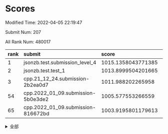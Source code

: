 # Scores

Modified Time: 2022-04-05 22:19:47

Submit Num: 207

All Rank Num: 480017

| rank |               submit               |       score        |       sigma        | pk_num |
| :--- | :--------------------------------- | :----------------- | :----------------- | :----- |
| 1    | jsonzb.test.submission_level_4     | 1015.1358043771385 | 0.82734724724682   | 9270   |
| 2    | jsonzb.test.test_1                 | 1013.8999504201665 | 0.8055977164833412 | 9274   |
| 3    | cpp.21_12_24.submission-2b2ea0d7   | 1011.988202265958  | 0.7896697196841647 | 9276   |
| 54   | cpp.2022_01_09.submission-5b0e3de2 | 1005.577553266559  | 0.707711063073415  | 9267   |
| 65   | cpp.2022_01_09.submission-816672bd | 1003.9195801179613 | 0.716582128020814  | 9275   |


<details>
<summary>全部</summary>

| rank |                 submit                 |       score        |       sigma        | pk_num |
| :--- | :------------------------------------- | :----------------- | :----------------- | :----- |
| 1    | jsonzb.test.submission_level_4         | 1015.1358043771385 | 0.82734724724682   | 9270   |
| 2    | jsonzb.test.test_1                     | 1013.8999504201665 | 0.8055977164833412 | 9274   |
| 3    | cpp.21_12_24.submission-2b2ea0d7       | 1011.988202265958  | 0.7896697196841647 | 9276   |
| 4    | gobigger.level_3.submission_level_3_4  | 1011.6572238202426 | 0.7889237372723598 | 9279   |
| 5    | gobigger.level_3.submission_level_3_22 | 1011.5881101219079 | 0.7884939370715905 | 9278   |
| 6    | gobigger.level_3.submission_level_3_2  | 1011.5785330501484 | 0.7743652285239899 | 9271   |
| 7    | gobigger.level_3.submission_level_3_36 | 1011.5258013326059 | 0.7832276384988279 | 9278   |
| 8    | gobigger.level_3.submission_level_3_12 | 1011.3275781229179 | 0.774486234323513  | 9280   |
| 9    | gobigger.level_3.submission_level_3_19 | 1011.0800363286683 | 0.7680837686056713 | 9281   |
| 10   | gobigger.level_3.submission_level_3_20 | 1010.9746352855899 | 0.7943116204296995 | 9275   |
| 11   | gobigger.level_3.submission_level_3_41 | 1010.9609954978389 | 0.7772376057555522 | 9274   |
| 12   | gobigger.level_3.submission_level_3_47 | 1010.893796445963  | 0.7725739785981998 | 9279   |
| 13   | gobigger.level_3.submission_level_3_21 | 1010.8204475403494 | 0.7587262215527162 | 9279   |
| 14   | gobigger.level_3.submission_level_3_27 | 1010.7965462076728 | 0.7565389260246587 | 9275   |
| 15   | gobigger.level_3.submission_level_3_8  | 1010.6460342565683 | 0.7619409066312823 | 9274   |
| 16   | gobigger.level_3.submission_level_3_5  | 1010.6379461570323 | 0.7633282695962805 | 9273   |
| 17   | gobigger.level_3.submission_level_3_18 | 1010.6338490395194 | 0.780956268224817  | 9274   |
| 18   | gobigger.level_3.submission_level_3_35 | 1010.5949919044193 | 0.7641447086614924 | 9275   |
| 19   | gobigger.level_3.submission_level_3_13 | 1010.5849481643202 | 0.7754699619351546 | 9282   |
| 20   | gobigger.level_3.submission_level_3_40 | 1010.5135427895068 | 0.7671066519862705 | 9278   |
| 21   | gobigger.level_3.submission_level_3_3  | 1010.4752996622767 | 0.7510296499973401 | 9277   |
| 22   | gobigger.level_3.submission_level_3_39 | 1010.4400936709849 | 0.7556868776523081 | 9276   |
| 23   | gobigger.level_3.submission_level_3_45 | 1010.3719786919041 | 0.7624040938617679 | 9274   |
| 24   | gobigger.level_3.submission_level_3_14 | 1010.307509474269  | 0.740572922084185  | 9275   |
| 25   | gobigger.level_3.submission_level_3_37 | 1010.2605685173967 | 0.7639304521852553 | 9274   |
| 26   | gobigger.level_3.submission_level_3_10 | 1010.1094851071919 | 0.7507699890853774 | 9270   |
| 27   | gobigger.level_3.submission_level_3_17 | 1010.0664469302976 | 0.7673979103176873 | 9284   |
| 28   | gobigger.level_3.submission_level_3_38 | 1010.0622167619497 | 0.7514555890685664 | 9273   |
| 29   | gobigger.level_3.submission_level_3_43 | 1010.0459110412593 | 0.765850808074869  | 9277   |
| 30   | gobigger.level_3.submission_level_3_25 | 1009.990415839376  | 0.7669903448409885 | 9281   |
| 31   | gobigger.level_3.submission_level_3_46 | 1009.9738074491914 | 0.7578176534627243 | 9282   |
| 32   | gobigger.level_3.submission_level_3_49 | 1009.9533125706397 | 0.767814483776517  | 9272   |
| 33   | gobigger.level_3.submission_level_3_7  | 1009.8396837570967 | 0.7512749831598275 | 9277   |
| 34   | gobigger.level_3.submission_level_3_1  | 1009.7838077517433 | 0.759377122803129  | 9277   |
| 35   | gobigger.level_3.submission_level_3_30 | 1009.6521802174499 | 0.7460596250691166 | 9274   |
| 36   | gobigger.level_3.submission_level_3_29 | 1009.616673997301  | 0.7638753283731111 | 9278   |
| 37   | gobigger.level_3.submission_level_3_28 | 1009.5486379248896 | 0.767522846098097  | 9275   |
| 38   | gobigger.level_3.submission_level_3_48 | 1009.5117028003746 | 0.7639937649949229 | 9277   |
| 39   | gobigger.level_3.submission_level_3_11 | 1009.2655175401771 | 0.7626450044858232 | 9278   |
| 40   | gobigger.level_3.submission_level_3_24 | 1009.0304831536492 | 0.7360656783619131 | 9276   |
| 41   | gobigger.level_3.submission_level_3_34 | 1009.0084211391305 | 0.7448877094515566 | 9274   |
| 42   | gobigger.level_3.submission_level_3_44 | 1008.9536939693465 | 0.744685692896721  | 9273   |
| 43   | gobigger.level_3.submission_level_3_31 | 1008.9316713610662 | 0.7414554635308361 | 9272   |
| 44   | gobigger.level_3.submission_level_3_42 | 1008.9059446467694 | 0.7674469908148196 | 9275   |
| 45   | gobigger.level_3.submission_level_3_33 | 1008.8912642588286 | 0.7402001514648541 | 9268   |
| 46   | gobigger.level_3.submission_level_3_16 | 1008.850725711993  | 0.7522512932021258 | 9275   |
| 47   | gobigger.level_3.submission_level_3_6  | 1008.8074780997166 | 0.7540250896064918 | 9274   |
| 48   | gobigger.level_3.submission_level_3_26 | 1008.8020434485206 | 0.747275982393693  | 9275   |
| 49   | gobigger.level_3.submission_level_3_23 | 1008.5748940833321 | 0.7429857111997529 | 9272   |
| 50   | gobigger.level_3.submission_level_3_9  | 1008.4191787440535 | 0.7447289088623961 | 9277   |
| 51   | gobigger.level_3.submission_level_3_15 | 1008.3783523841753 | 0.7280619714107566 | 9273   |
| 52   | gobigger.level_3.submission_level_3_32 | 1008.3609029643653 | 0.7368937235691182 | 9275   |
| 53   | gobigger.level_3.submission_level_3_0  | 1008.2662542242107 | 0.7495692748798787 | 9276   |
| 54   | cpp.2022_01_09.submission-5b0e3de2     | 1005.577553266559  | 0.707711063073415  | 9267   |
| 55   | gobigger.level_1.submission_level_1_42 | 1005.213272711999  | 0.7281418792844953 | 9277   |
| 56   | gobigger.level_1.submission_level_1_2  | 1004.9810398171841 | 0.7265427161995662 | 9272   |
| 57   | gobigger.level_1.submission_level_1_26 | 1004.4367545172252 | 0.7082135454761738 | 9276   |
| 58   | gobigger.level_1.submission_level_1_7  | 1004.422196592894  | 0.7185923662016291 | 9272   |
| 59   | gobigger.level_1.submission_level_1_34 | 1004.4001142715787 | 0.7219177953055002 | 9270   |
| 60   | gobigger.level_1.submission_level_1_36 | 1004.3739047785447 | 0.7137431396405974 | 9274   |
| 61   | gobigger.level_1.submission_level_1_32 | 1004.3351304336843 | 0.7229913329217104 | 9272   |
| 62   | gobigger.level_1.submission_level_1_35 | 1004.074434807609  | 0.7164948441765354 | 9276   |
| 63   | gobigger.level_1.submission_level_1_48 | 1003.9589299455942 | 0.7122852640360903 | 9274   |
| 64   | gobigger.level_1.submission_level_1_37 | 1003.9550591839428 | 0.7098209236695558 | 9279   |
| 65   | cpp.2022_01_09.submission-816672bd     | 1003.9195801179613 | 0.716582128020814  | 9275   |
| 66   | gobigger.level_1.submission_level_1_28 | 1003.8895290416345 | 0.7191872481010978 | 9275   |
| 67   | gobigger.level_1.submission_level_1_43 | 1003.7476002546643 | 0.7089232941075095 | 9276   |
| 68   | gobigger.level_1.submission_level_1_38 | 1003.7369908126207 | 0.7109222813818206 | 9275   |
| 69   | gobigger.level_1.submission_level_1_15 | 1003.6630951233111 | 0.705914602871247  | 9271   |
| 70   | gobigger.level_1.submission_level_1_5  | 1003.6468143699345 | 0.7271300780917305 | 9271   |
| 71   | gobigger.level_1.submission_level_1_0  | 1003.6457218046106 | 0.715956981953565  | 9274   |
| 72   | gobigger.level_1.submission_level_1_17 | 1003.5645633140775 | 0.7124063775419407 | 9281   |
| 73   | gobigger.level_1.submission_level_1_19 | 1003.4603635687567 | 0.7195157007504388 | 9274   |
| 74   | gobigger.level_1.submission_level_1_23 | 1003.4555874927116 | 0.7105590269173546 | 9276   |
| 75   | gobigger.level_1.submission_level_1_39 | 1003.405159017598  | 0.716768130525176  | 9279   |
| 76   | gobigger.level_1.submission_level_1_45 | 1003.392290737601  | 0.7088566249248652 | 9278   |
| 77   | gobigger.level_1.submission_level_1_47 | 1003.3771880162191 | 0.717280537804339  | 9272   |
| 78   | gobigger.level_1.submission_level_1_3  | 1003.3663442541243 | 0.7219602171001426 | 9273   |
| 79   | gobigger.level_1.submission_level_1_20 | 1003.3634744676785 | 0.7208860760357426 | 9275   |
| 80   | gobigger.level_1.submission_level_1_14 | 1003.2731182383749 | 0.713054629341001  | 9276   |
| 81   | gobigger.level_1.submission_level_1_33 | 1003.265210955279  | 0.71285240645626   | 9276   |
| 82   | gobigger.level_1.submission_level_1_21 | 1003.1528755253561 | 0.7192506988096978 | 9279   |
| 83   | gobigger.level_1.submission_level_1_10 | 1003.1201497209125 | 0.6985038294496297 | 9275   |
| 84   | gobigger.level_1.submission_level_1_31 | 1003.0840867388899 | 0.7248179098495378 | 9276   |
| 85   | gobigger.level_1.submission_level_1_29 | 1003.0078567303821 | 0.7195373735566964 | 9273   |
| 86   | gobigger.level_1.submission_level_1_24 | 1003.0064249448023 | 0.7199513129949712 | 9276   |
| 87   | gobigger.level_1.submission_level_1_16 | 1002.9735201505903 | 0.7190146858966833 | 9278   |
| 88   | gobigger.level_1.submission_level_1_41 | 1002.9256731665946 | 0.7116473390603605 | 9281   |
| 89   | gobigger.level_1.submission_level_1_30 | 1002.8282297175276 | 0.713228189087402  | 9271   |
| 90   | gobigger.level_1.submission_level_1_6  | 1002.7968057542423 | 0.7068269711234971 | 9278   |
| 91   | gobigger.level_1.submission_level_1_12 | 1002.7908755284052 | 0.6999304501565917 | 9273   |
| 92   | gobigger.level_1.submission_level_1_27 | 1002.736551870597  | 0.7067203066490697 | 9279   |
| 93   | gobigger.level_1.submission_level_1_9  | 1002.68747716664   | 0.7193708865313891 | 9280   |
| 94   | gobigger.level_1.submission_level_1_13 | 1002.659193967345  | 0.7110391997546917 | 9279   |
| 95   | gobigger.level_1.submission_level_1_25 | 1002.5421731545165 | 0.7083070698702043 | 9270   |
| 96   | gobigger.level_1.submission_level_1_49 | 1002.5360858228205 | 0.7242870156384748 | 9275   |
| 97   | gobigger.level_1.submission_level_1_46 | 1002.5318687551156 | 0.71366365179958   | 9274   |
| 98   | gobigger.level_1.submission_level_1_18 | 1002.5156894767559 | 0.719894445660997  | 9281   |
| 99   | gobigger.level_1.submission_level_1_1  | 1002.4182409251775 | 0.7175605603060776 | 9271   |
| 100  | gobigger.level_1.submission_level_1_40 | 1002.1609468949227 | 0.7143900032305678 | 9280   |
| 101  | gobigger.level_1.submission_level_1_4  | 1002.0815514294618 | 0.7134001270792967 | 9274   |
| 102  | gobigger.level_1.submission_level_1_44 | 1002.0320380243814 | 0.7191355803319406 | 9276   |
| 103  | gobigger.level_1.submission_level_1_22 | 1001.868758454351  | 0.7203519196899958 | 9276   |
| 104  | gobigger.level_1.submission_level_1_8  | 1001.4225599361566 | 0.7085614416490068 | 9278   |
| 105  | gobigger.level_1.submission_level_1_11 | 1001.0844622171998 | 0.7153368741668279 | 9275   |
| 106  | gobigger.random.submission_random_10   | 997.2118602171257  | 0.7097309743616798 | 9273   |
| 107  | gobigger.random.submission_random_35   | 996.894310507199   | 0.7084651660373781 | 9277   |
| 108  | gobigger.random.submission_random_30   | 996.8485100454427  | 0.7034890498914422 | 9277   |
| 109  | gobigger.random.submission_random_13   | 996.8009822118936  | 0.7192768600911507 | 9272   |
| 110  | gobigger.random.submission_random_23   | 996.7793933449592  | 0.6942144713808104 | 9273   |
| 111  | gobigger.random.submission_random_3    | 996.598351703192   | 0.6939911432653867 | 9271   |
| 112  | gobigger.random.submission_random_6    | 996.5845716587595  | 0.7179856664639807 | 9276   |
| 113  | gobigger.random.submission_random_40   | 996.5206386812873  | 0.7135888231255925 | 9275   |
| 114  | gobigger.random.submission_random_17   | 996.5068470258951  | 0.7042036502115602 | 9279   |
| 115  | gobigger.random.submission_random_20   | 996.5031768861542  | 0.7182342948912156 | 9274   |
| 116  | gobigger.random.submission_random_25   | 996.4166654803447  | 0.7120374007269508 | 9275   |
| 117  | gobigger.random.submission_random_34   | 996.4104534589426  | 0.7130602286778059 | 9277   |
| 118  | gobigger.random.submission_random_28   | 996.3424232970897  | 0.703049168685136  | 9282   |
| 119  | gobigger.random.submission_random_5    | 996.3402820081784  | 0.7149347748049077 | 9277   |
| 120  | gobigger.random.submission_random_8    | 996.317559905031   | 0.7170405599485139 | 9280   |
| 121  | gobigger.random.submission_random_11   | 996.314362848908   | 0.7045862499990442 | 9275   |
| 122  | gobigger.random.submission_random_31   | 996.3139686062725  | 0.7079813373058923 | 9274   |
| 123  | gobigger.random.submission_random_41   | 996.31170336941    | 0.722087978111308  | 9280   |
| 124  | gobigger.random.submission_random_24   | 996.3035475221029  | 0.7274925787009022 | 9278   |
| 125  | gobigger.random.submission_random_38   | 996.2989737113409  | 0.71410253629671   | 9272   |
| 126  | gobigger.random.submission_random_9    | 996.2818686858168  | 0.7094461707471734 | 9276   |
| 127  | gobigger.random.submission_random_2    | 996.2711861371843  | 0.7109615891108072 | 9278   |
| 128  | gobigger.random.submission_random_36   | 996.2421432635432  | 0.7170166882815738 | 9276   |
| 129  | gobigger.random.submission_random_33   | 996.2093904091985  | 0.7062632234684378 | 9273   |
| 130  | gobigger.random.submission_random_4    | 996.2007547876597  | 0.7061970743055132 | 9280   |
| 131  | gobigger.random.submission_random_37   | 996.2003069242489  | 0.7117282294719092 | 9274   |
| 132  | gobigger.random.submission_random_14   | 996.1934465247753  | 0.7041288780269417 | 9276   |
| 133  | gobigger.random.submission_random_32   | 996.1124632432425  | 0.7001285227722699 | 9276   |
| 134  | gobigger.random.submission_random_16   | 996.0952221263954  | 0.7142371181373969 | 9279   |
| 135  | gobigger.random.submission_random_43   | 996.0879997590629  | 0.7155671549676643 | 9273   |
| 136  | gobigger.random.submission_random_12   | 996.0648725383786  | 0.6987503666801873 | 9275   |
| 137  | gobigger.random.submission_random_27   | 996.02702811313    | 0.7151490934421094 | 9277   |
| 138  | gobigger.random.submission_random_39   | 996.0209142536494  | 0.7137492369225932 | 9273   |
| 139  | gobigger.random.submission_random_21   | 995.9804535356601  | 0.7128032028349471 | 9279   |
| 140  | gobigger.random.submission_random_1    | 995.9379957864384  | 0.7107915660412396 | 9274   |
| 141  | gobigger.random.submission_random_48   | 995.9145710314549  | 0.727060303158166  | 9275   |
| 142  | gobigger.random.submission_random_49   | 995.8803118955983  | 0.7093462748897192 | 9272   |
| 143  | gobigger.random.submission_random_44   | 995.7413340043638  | 0.7047730272861326 | 9274   |
| 144  | gobigger.random.submission_random_22   | 995.7203939285318  | 0.701779168685294  | 9277   |
| 145  | gobigger.random.submission_random_45   | 995.4922535329557  | 0.7101222425320508 | 9278   |
| 146  | gobigger.random.submission_random_18   | 995.4825817964404  | 0.6908666992682188 | 9284   |
| 147  | gobigger.random.submission_random_26   | 995.3526740461162  | 0.6926382374546688 | 9270   |
| 148  | gobigger.random.submission_random_42   | 995.287578810848   | 0.7114526372871968 | 9282   |
| 149  | gobigger.random.submission_random_0    | 994.8674274773659  | 0.7006882144541285 | 9277   |
| 150  | gobigger.level_2.submission_level_2_6  | 994.854815440027   | 0.7270523331160688 | 9276   |
| 151  | gobigger.random.submission_random_46   | 994.8509960635764  | 0.7289082360460548 | 9277   |
| 152  | gobigger.random.submission_random_7    | 994.7145215920838  | 0.7259114892544786 | 9282   |
| 153  | gobigger.random.submission_random_47   | 994.6220752275409  | 0.7084568700002265 | 9278   |
| 154  | gobigger.random.submission_random_19   | 994.5262317382605  | 0.700733476186784  | 9274   |
| 155  | gobigger.random.submission_random_29   | 994.4934700199212  | 0.7177733304701851 | 9274   |
| 156  | gobigger.level_2.submission_level_2_18 | 994.3527613938985  | 0.7163614411919994 | 9276   |
| 157  | gobigger.random.submission_random_15   | 994.2493378085765  | 0.7274698591756082 | 9276   |
| 158  | gobigger.level_2.submission_level_2_39 | 993.9656636684325  | 0.7186309093470298 | 9276   |
| 159  | gobigger.level_2.submission_level_2_32 | 993.7002247768334  | 0.7478622386861421 | 9275   |
| 160  | gobigger.level_2.submission_level_2_11 | 993.4680909422906  | 0.7182736670706329 | 9278   |
| 161  | gobigger.level_2.submission_level_2_40 | 993.4598641571291  | 0.7413672304068851 | 9278   |
| 162  | gobigger.level_2.submission_level_2_12 | 993.3446633094112  | 0.7188198134203768 | 9273   |
| 163  | gobigger.level_2.submission_level_2_16 | 993.3363933482157  | 0.7224703795503375 | 9276   |
| 164  | gobigger.level_2.submission_level_2_37 | 993.3094563940513  | 0.743804859350893  | 9273   |
| 165  | gobigger.level_2.submission_level_2_23 | 993.0853659070599  | 0.735510510176209  | 9274   |
| 166  | gobigger.level_2.submission_level_2_19 | 993.0752020811876  | 0.7559292340455015 | 9279   |
| 167  | gobigger.level_2.submission_level_2_46 | 993.0619559823688  | 0.7297312758996765 | 9277   |
| 168  | gobigger.level_2.submission_level_2_38 | 993.0158279635136  | 0.7460205264354555 | 9274   |
| 169  | gobigger.level_2.submission_level_2_7  | 992.9714562004004  | 0.7357466965717265 | 9281   |
| 170  | gobigger.level_2.submission_level_2_42 | 992.9549840960808  | 0.7339821716452655 | 9273   |
| 171  | gobigger.level_2.submission_level_2_10 | 992.7237763084966  | 0.7366873279310238 | 9275   |
| 172  | gobigger.level_2.submission_level_2_35 | 992.6911160423406  | 0.7375900410551954 | 9269   |
| 173  | gobigger.level_2.submission_level_2_13 | 992.5156601413229  | 0.75570529384335   | 9278   |
| 174  | gobigger.level_2.submission_level_2_5  | 992.513284742109   | 0.7566260711866033 | 9276   |
| 175  | gobigger.level_2.submission_level_2_33 | 992.4718857612593  | 0.7358462978031545 | 9277   |
| 176  | gobigger.level_2.submission_level_2_43 | 992.449105686637   | 0.7342215829436777 | 9272   |
| 177  | gobigger.level_2.submission_level_2_28 | 992.4411280708988  | 0.7258950595716956 | 9278   |
| 178  | gobigger.level_2.submission_level_2_49 | 992.3922431267765  | 0.7335190572477579 | 9273   |
| 179  | gobigger.level_2.submission_level_2_27 | 992.2883818474751  | 0.7423749399415326 | 9271   |
| 180  | gobigger.level_2.submission_level_2_24 | 992.2042969397113  | 0.7281822908503125 | 9271   |
| 181  | gobigger.level_2.submission_level_2_1  | 992.1227774179515  | 0.7516816835720049 | 9275   |
| 182  | gobigger.level_2.submission_level_2_4  | 992.0985472666742  | 0.7513257011900556 | 9275   |
| 183  | gobigger.level_2.submission_level_2_15 | 992.0880647514387  | 0.7488205532799429 | 9279   |
| 184  | gobigger.level_2.submission_level_2_47 | 992.0879491711528  | 0.7445780941767177 | 9278   |
| 185  | gobigger.level_2.submission_level_2_17 | 992.071178522802   | 0.7379990070827693 | 9275   |
| 186  | gobigger.level_2.submission_level_2_2  | 991.9396594370033  | 0.7394701332484219 | 9283   |
| 187  | gobigger.level_2.submission_level_2_22 | 991.8715207111093  | 0.7391642031362975 | 9274   |
| 188  | gobigger.level_2.submission_level_2_3  | 991.8563592589311  | 0.7530563296975584 | 9274   |
| 189  | gobigger.level_2.submission_level_2_30 | 991.8080617149135  | 0.738545165474701  | 9275   |
| 190  | gobigger.level_2.submission_level_2_14 | 991.7925425281493  | 0.747323200507031  | 9277   |
| 191  | gobigger.level_2.submission_level_2_34 | 991.6589723592855  | 0.7508193178951713 | 9277   |
| 192  | gobigger.level_2.submission_level_2_29 | 991.6412327718476  | 0.7313873744045641 | 9275   |
| 193  | gobigger.level_2.submission_level_2_0  | 991.5497035362646  | 0.7605210648862556 | 9276   |
| 194  | gobigger.level_2.submission_level_2_25 | 991.481480862497   | 0.7524947441783583 | 9271   |
| 195  | gobigger.level_2.submission_level_2_48 | 991.3303391634961  | 0.7573736863885335 | 9278   |
| 196  | gobigger.level_2.submission_level_2_41 | 991.3017626820528  | 0.7647289459938533 | 9278   |
| 197  | gobigger.level_2.submission_level_2_44 | 991.2273411980559  | 0.7453381636452675 | 9275   |
| 198  | gobigger.level_2.submission_level_2_36 | 991.2020877751978  | 0.7703533118327498 | 9276   |
| 199  | gobigger.level_2.submission_level_2_45 | 990.9849204948299  | 0.7843639968588432 | 9280   |
| 200  | gobigger.level_2.submission_level_2_8  | 990.7533961593888  | 0.7588246747447365 | 9279   |
| 201  | gobigger.level_2.submission_level_2_20 | 990.7273582395704  | 0.7542807569571172 | 9273   |
| 202  | gobigger.level_2.submission_level_2_26 | 990.7037587298325  | 0.7537065322645472 | 9283   |
| 203  | gobigger.level_2.submission_level_2_31 | 990.658884959099   | 0.766696049178521  | 9278   |
| 204  | gobigger.level_2.submission_level_2_9  | 990.5072086033176  | 0.7351980211711255 | 9277   |
| 205  | gobigger.level_2.submission_level_2_21 | 990.2564681167916  | 0.7596321963094094 | 9276   |
| 206  | gobigger.none.submission_none_0        | 977.1291616756472  | 1.4167295065397374 | 9274   |
| 207  | gobigger.none.submission_none_1        | 976.3042760820609  | 1.4457777959577713 | 9270   |

</details>